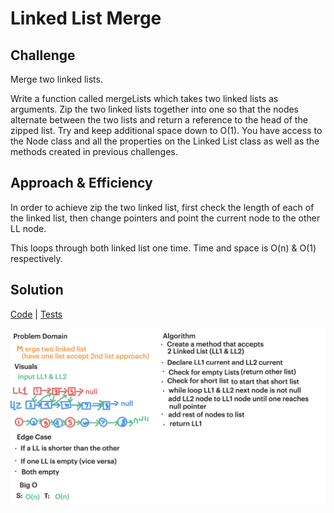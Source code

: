 # Linked List Merge

## Challenge

Merge two linked lists.

Write a function called mergeLists which takes two linked lists as arguments. Zip the two linked lists together 
into one so that the nodes alternate between the two lists and return a reference to the head of the zipped list. 
Try and keep additional space down to O(1). You have access to the Node class and all the properties on the Linked
List class as well as the methods created in previous challenges.

## Approach & Efficiency
In order to achieve zip the two linked list, first check the length of each of the linked list, then change pointers and point the current node to the other LL 
node.

This loops through both linked list one time. Time and space is O(n) & O(1) respectively.

## Solution
[Code](../src/main/java/llMerge/LinkedList.java) | [Tests](../src/test/java/llMerge/LinkedListTest.java)

![White Board to LL merge problem](../assets/llMerge.jpg)